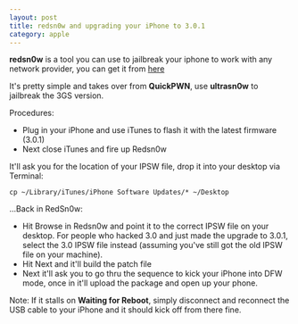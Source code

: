```yaml
---
layout: post
title: redsn0w and upgrading your iPhone to 3.0.1
category: apple
---
```


**redsn0w** is a tool you can use to jailbreak your iphone to work with any network provider, you can get it from [here](http://blog.iphone-dev.org/post/126908912/redsn0w-in-june)

It's pretty simple and takes over from **QuickPWN**, use **ultrasn0w** to jailbreak the 3GS version.

Procedures:

* Plug in your iPhone and use iTunes to flash it with the latest firmware (3.0.1)
* Next close iTunes and fire up Redsn0w

It'll ask you for the location of your IPSW file, drop it into your desktop via Terminal:

    cp ~/Library/iTunes/iPhone Software Updates/* ~/Desktop

...Back in RedSn0w:

* Hit Browse in Redsn0w and point it to the correct IPSW file on your desktop.  For people who hacked 3.0 and just made the upgrade to 3.0.1, select the 3.0 IPSW file instead (assuming you've still got the old IPSW file on your machine).
* Hit Next and it'll build the patch file
* Next it'll ask you to go thru the sequence to kick your iPhone into DFW mode, once in it'll upload the package and open up your phone.

Note: If it stalls on **Waiting for Reboot**, simply disconnect and reconnect the USB cable to your iPhone and it should kick off from there fine.
